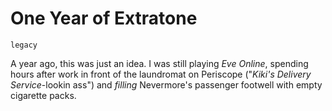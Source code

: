 # One Year of Extratone

`legacy`

A year ago, this was just an idea. I was still playing _Eve Online_, spending hours after work in front of the laundromat on Periscope ("_Kiki's Delivery Service_-lookin ass") and _filling_ Nevermore's passenger footwell with empty cigarette packs.
